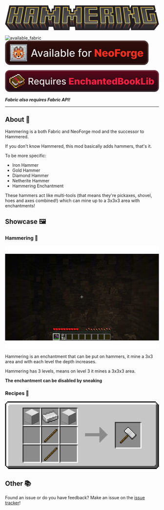 ![hammering_title](assets/hammering_title.png)

![available_fabric](https://github.com/intergrav/devins-badges/raw/refs/heads/v3/assets/compact/supported/fabric_vector.svg)
![available_neoforge](https://raw.githubusercontent.com/intergrav/devins-badges/6bbf631df06444d1f1669f514e32bb5ab93bb0e3/assets/compact/supported/neoforge_vector.svg)

![requires_enchantedbooklib](https://raw.githubusercontent.com/Command17/EnchantedBookLib/main/assets/devins_badges/compact_vector.svg)

***Fabric also requires Fabric API!***

---

## About 📖

Hammering is a both Fabric and NeoForge mod and the successor to Hammered.

If you don't know Hammered, this mod basically adds hammers, that's it.

To be more specific:
- Iron Hammer
- Gold Hammer
- Diamond Hammer
- Netherite Hammer
- Hammering Enchantment

These hammers act like multi-tools (that means they're pickaxes, shovel, hoes and axes combined!)
which can mine up to a 3x3x3 area with enchantments!

## Showcase 🖼️

### Hammering 📕

![hammering](assets/hammering.gif)

Hammering is an enchantment that can be put on hammers, it mine a 3x3 area and with each level the depth
increases.

Hammering has 3 levels, means on level 3 it mines a 3x3x3 area.

**The enchantment can be disabled by sneaking**

### Recipes 🔨

![recipes](assets/recipes.gif)

## Other 📚

Found an issue or do you have feedback? Make an issue on the [issue tracker](https://github.com/Command17/Hammering/issues)!